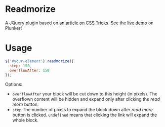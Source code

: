 # Readmorize

A JQuery plugin based on [an article on CSS Tricks](https://css-tricks.com/text-fade-read-more/). See the [live demo](http://plnkr.co/3uxlwY) on Plunker!

# Usage

```javascript
$('#your-element').readmorize({
  step: 150,
  overflowAfter: 150
});
```

Options:

* `overflowAfter` your block will be cut down to this height (in pixels). The overflown content will be hidden and expand only after clicking the *read more* button.
* `step` The number of pixels to expand the block down after *read more* button is clicked. `undefined` means that clicking the link will expand the whole block.
